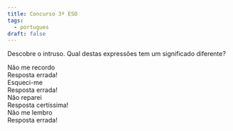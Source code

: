 ```yaml
---
title: Concurso 3º ESO
tags:
  - portugues
draft: false
---
```

Descobre o intruso. Qual destas expressões tem um significado diferente?

<e-card color="1">
  <div>Não me recordo</div>
  <div>
Resposta errada!
  </div>
</e-card>

<e-card color="2">
  <div>Esqueci-me</div>
  <div>
Resposta errada!
  </div>
</e-card>

<e-card color="3">
  <div>Não reparei</div>
<div>
Resposta certíssima!
</div>
</e-card>

<e-card color="4">
  <div>Não me lembro</div>
  <div>
Resposta errada!
  </div>
</e-card>